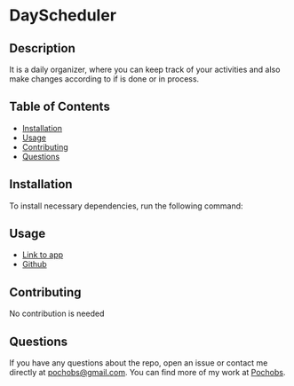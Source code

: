 # DayScheduler
## Description
It is a daily organizer, where you can keep track of your activities and also make changes according to if is done or in process.
## Table of Contents 
  * [Installation](#installation)
  * [Usage](#usage)
  * [Contributing](#contributing)
  * [Questions](#questions)
  
## Installation
To install necessary dependencies, run the following command:

## Usage  
  * [Link to app](https://pochobs.github.io/DayScheduler/)
  * [Github](https://github.com/pochobs/DayScheduler)  
    
## Contributing
No contribution is needed
   
## Questions
  
If you have any questions about the repo, open an issue or contact me directly at [pochobs@gmail.com](mailto:pochobs@gmail.com). You can find more of my work at [Pochobs](https://github.com/pochobs/).
  
  